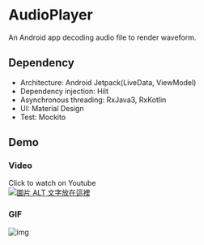 # AudioPlayer  
An Android app decoding audio file to render waveform.  

## Dependency
- Architecture: Android Jetpack(LiveData, ViewModel)
- Dependency injection: Hilt
- Asynchronous threading: RxJava3, RxKotlin
- UI: Material Design
- Test: Mockito

## Demo
### Video
Click to watch on Youtube  
[![圖片 ALT 文字放在這裡](http://img.youtube.com/vi/Q301XKo9kGc/0.jpg)](http://www.youtube.com/watch?v=Q301XKo9kGc)
### GIF
![img](https://github.com/billdai-dev/AudioPlayer/blob/develop/AudioPlayer_Demo.gif)

